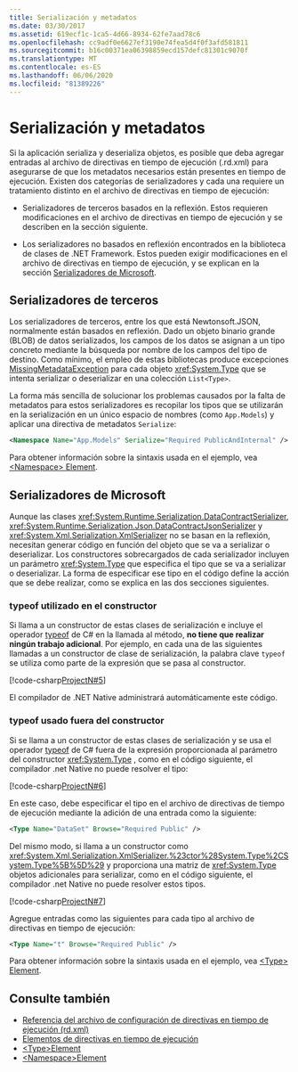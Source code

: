 ```yaml
---
title: Serialización y metadatos
ms.date: 03/30/2017
ms.assetid: 619ecf1c-1ca5-4d66-8934-62fe7aad78c6
ms.openlocfilehash: cc9adf0e6627ef3190e74fea5d4f0f3afd581811
ms.sourcegitcommit: b16c00371ea06398859ecd157defc81301c9070f
ms.translationtype: MT
ms.contentlocale: es-ES
ms.lasthandoff: 06/06/2020
ms.locfileid: "81389226"
---
```

# <a name="serialization-and-metadata"></a>Serialización y metadatos

Si la aplicación serializa y deserializa objetos, es posible que deba agregar entradas al archivo de directivas en tiempo de ejecución (.rd.xml) para asegurarse de que los metadatos necesarios están presentes en tiempo de ejecución. Existen dos categorías de serializadores y cada una requiere un tratamiento distinto en el archivo de directivas en tiempo de ejecución:  
  
- Serializadores de terceros basados en la reflexión. Estos requieren modificaciones en el archivo de directivas en tiempo de ejecución y se describen en la sección siguiente.  
  
- Los serializadores no basados en reflexión encontrados en la biblioteca de clases de .NET Framework. Estos pueden exigir modificaciones en el archivo de directivas en tiempo de ejecución, y se explican en la sección [Serializadores de Microsoft](#Microsoft).  
  
<a name="ThirdParty"></a>
## <a name="third-party-serializers"></a>Serializadores de terceros

 Los serializadores de terceros, entre los que está Newtonsoft.JSON, normalmente están basados en reflexión. Dado un objeto binario grande (BLOB) de datos serializados, los campos de los datos se asignan a un tipo concreto mediante la búsqueda por nombre de los campos del tipo de destino. Como mínimo, el empleo de estas bibliotecas produce excepciones [MissingMetadataException](missingmetadataexception-class-net-native.md) para cada objeto <xref:System.Type> que se intenta serializar o deserializar en una colección `List<Type>`.  
  
 La forma más sencilla de solucionar los problemas causados por la falta de metadatos para estos serializadores es recopilar los tipos que se utilizarán en la serialización en un único espacio de nombres (como `App.Models`) y aplicar una directiva de metadatos `Serialize`:  
  
```xml  
<Namespace Name="App.Models" Serialize="Required PublicAndInternal" />  
```  
  
 Para obtener información sobre la sintaxis usada en el ejemplo, vea [ \<Namespace> Element](namespace-element-net-native.md).  
  
<a name="Microsoft"></a>
## <a name="microsoft-serializers"></a>Serializadores de Microsoft

 Aunque las clases <xref:System.Runtime.Serialization.DataContractSerializer>, <xref:System.Runtime.Serialization.Json.DataContractJsonSerializer> y <xref:System.Xml.Serialization.XmlSerializer> no se basan en la reflexión, necesitan generar código en función del objeto que se va a serializar o deserializar. Los constructores sobrecargados de cada serializador incluyen un parámetro <xref:System.Type> que especifica el tipo que se va a serializar o deserializar. La forma de especificar ese tipo en el código define la acción que se debe realizar, como se explica en las dos secciones siguientes.  
  
### <a name="typeof-used-in-the-constructor"></a>typeof utilizado en el constructor

 Si llama a un constructor de estas clases de serialización e incluye el operador [typeof](../../csharp/language-reference/operators/type-testing-and-cast.md#typeof-operator) de C# en la llamada al método, **no tiene que realizar ningún trabajo adicional**. Por ejemplo, en cada una de las siguientes llamadas a un constructor de clase de serialización, la palabra clave `typeof` se utiliza como parte de la expresión que se pasa al constructor.  
  
 [!code-csharp[ProjectN#5](../../../samples/snippets/csharp/VS_Snippets_CLR/projectn/cs/serialize1.cs#5)]  
  
 El compilador de .NET Native administrará automáticamente este código.  
  
### <a name="typeof-used-outside-the-constructor"></a>typeof usado fuera del constructor

 Si se llama a un constructor de estas clases de serialización y se usa el operador [typeof](../../csharp/language-reference/operators/type-testing-and-cast.md#typeof-operator) de C# fuera de la expresión proporcionada al parámetro del constructor <xref:System.Type> , como en el código siguiente, el compilador .net Native no puede resolver el tipo:  
  
 [!code-csharp[ProjectN#6](../../../samples/snippets/csharp/VS_Snippets_CLR/projectn/cs/serialize1.cs#6)]  
  
 En este caso, debe especificar el tipo en el archivo de directivas de tiempo de ejecución mediante la adición de una entrada como la siguiente:  
  
```xml  
<Type Name="DataSet" Browse="Required Public" />  
```  
  
 Del mismo modo, si llama a un constructor como <xref:System.Xml.Serialization.XmlSerializer.%23ctor%28System.Type%2CSystem.Type%5B%5D%29> y proporciona una matriz de <xref:System.Type> objetos adicionales para serializar, como en el código siguiente, el compilador .net Native no puede resolver estos tipos.  
  
 [!code-csharp[ProjectN#7](../../../samples/snippets/csharp/VS_Snippets_CLR/projectn/cs/serialize1.cs#7)]  
  
Agregue entradas como las siguientes para cada tipo al archivo de directivas en tiempo de ejecución:  
  
```xml  
<Type Name="t" Browse="Required Public" />  
```  
  
Para obtener información sobre la sintaxis usada en el ejemplo, vea [ \<Type> Element](type-element-net-native.md).  
  
## <a name="see-also"></a>Consulte también

- [Referencia del archivo de configuración de directivas en tiempo de ejecución (rd.xml)](runtime-directives-rd-xml-configuration-file-reference.md)
- [Elementos de directivas en tiempo de ejecución](runtime-directive-elements.md)
- [\<Type>Element](type-element-net-native.md)
- [\<Namespace>Element](namespace-element-net-native.md)
